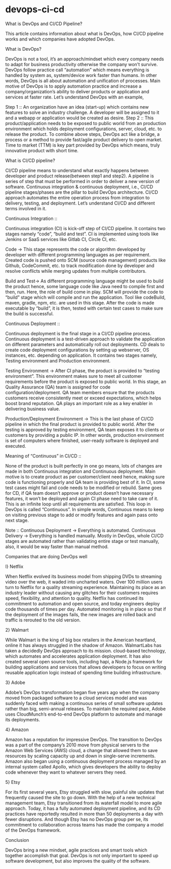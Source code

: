 # devops-ci-cd
What is DevOps and CI/CD Pipeline?

This article contains information about what is DevOps, how CI/CD pipeline works and which companies have adopted DevOps.

What is DevOps?


DevOps is not a tool, it’s an approach/mindset which every company needs to adapt for business productivity otherwise the company won’t survive. DevOps follow practice call “automation” which means everything is handled by system as, system/device work faster than humans. In other words, DevOps is all about automation and unification of processes. Main motive of DevOps is to apply automation practice and increase a company/organization’s ability to deliver products or application and services at faster rate.
Let’s understand DevOps with an example,


Step 1 ::
An organization have an idea (start-up) which contains new features to solve an industry challenge. A developer will be assigned to it and a webapp or application would be created as desire.
Step 2 ::
This product/application needs to be exposed to public world from an production environment which holds deployment configurations, server, cloud, etc. to release the product.
To combine above steps, DevOps act like a bridge, a process or a method to provide fast/agile product delivery to open market. Time to market (TTM) is key part provided by DevOps which means, truly innovative product with short time.

What is CI/CD pipeline?

CI/CD pipeline means to understand what exactly happens between developer and product release(between step1 and step2). A pipeline is series of step that must be performed in order to deliver a new version of software. Continuous integration & continuous deployment, i.e., CI/CD pipeline stages/phases are the pillar to build DevOps architecture. CI/CD approach automates the entire operation process from integration to delivery, testing, and deployment.
Let’s understand CI/CD and different terms involved in it.


Continuous Integration ::

Continuous integration (CI) is kick-off step of CI/CD pipeline. It contains two stages namely “code”, “build and test”. CI is implemented using tools like Jenkins or SaaS services like Gitlab CI, Circle CI, etc.

Code → This stage represents the code or algorithm developed by developer with different programming languages as per requirement. Created code is pushed onto SCM (source code management) products like Github, CodeCommit, etc. to track modification done by developer and resolve conflicts while merging updates from multiple contributors.

Build and Test→ As different programming language might be used to build the product hence, some language code like Java need to compile first and then, run. Here, the role of build come in play. SCM will provide the code to “build” stage which will compile and run the application. Tool like codeBuild, maven, gradle, npm, etc. are used in this stage. After the code is made executable by “build”, it is then, tested with certain test cases to make sure the build is successful.

Continuous Deployment ::

Continuous deployment is the final stage in a CI/CD pipeline process. Continuous deployment is a test-driven approach to validate the application on different parameters and automatically roll out deployments. CD deals to create code deployment configurations by setting up webserver, OS instances, etc. depending on application. It contains two stages namely, Testing environment and Production environment.

Testing Environment → After CI phase, the product is provided to “testing environment”. This environment makes sure to meet all customer requirements before the product is exposed to public world. In this stage, an Quality Assurance (QA) team is assigned for code configuration/deployment. QA team members ensure that the products customers receive consistently meet or exceed expectations, which helps boost brand reputation. QA plays an important role as a key enabler in delivering business value.

Production/Deployment Environment → This is the last phase of CI/CD pipeline in which the final product is provided to public world. After the testing is approved by testing environment, QA team exposes it to clients or customers by providing a public IP. In other words, production environment is set of computers where finished, user-ready software is deployed and executed.

Meaning of “Continuous” in CI/CD ::

None of the product is built perfectly in one go means, lots of changes are made in both Continuous integration and Continuous deployment. Main motive is to create product as per customer/client need hence, making sure code is functioning properly and QA team is providing best of it.
In CI, some test cases might fail and code needs to be modified or rebuild. Same goes for CD, if QA team doesn’t approve or product doesn’t have necessary features, it won’t be deployed and again CI phase need to take care of it. This is an infinite loop until all requirements are satisfied. This loop in DevOps is called “Continuous”. In simple words, Continuous means to keep on visiting previous stage to add or modify features and again pass onto next stage.

Note ::
Continuous Deployment → Everything is automated.
Continuous Delivery → Everything is handled manually.
Mostly in DevOps, whole CI/CD stages are automated rather than validating entire stage or test manually, also, it would be way faster than manual method.

Companies that are doing DevOps well

I} Netflix

When Netflix evolved its business model from shipping DVDs to streaming video over the web, it waded into uncharted waters. Over 100 million users turn to Netflix for a quality streaming experience. Maintaining its place as an industry leader without causing any glitches for their customers requires speed, flexibility, and attention to quality. Netflix has continued its commitment to automation and open source, and today engineers deploy code thousands of times per day. Automated monitoring is in place so that if the deployment of the images fails, the new images are rolled back and traffic is rerouted to the old version.

2} Walmart

While Walmart is the king of big box retailers in the American heartland, online it has always struggled in the shadow of Amazon. WalmartLabs has taken a decidedly DevOps approach to its mission. cloud-based technology, which automates and accelerates application deployment. It has also created several open source tools, including hapi, a Node.js framework for building applications and services that allows developers to focus on writing reusable application logic instead of spending time building infrastructure.

3} Adobe

Adobe’s DevOps transformation began five years ago when the company moved from packaged software to a cloud services model and was suddenly faced with making a continuous series of small software updates rather than big, semi-annual releases. To maintain the required pace, Adobe uses CloudMunch’s end-to-end DevOps platform to automate and manage its deployments.

4} Amazon

Amazon has a reputation for impressive DevOps. The transition to DevOps was a part of the company’s 2010 move from physical servers to the Amazon Web Services (AWS) cloud, a change that allowed them to save resources by scaling capacity up and down in single-serve increments. Amazon also began using a continuous deployment process managed by an internal system called Apollo, which gives developers the ability to deploy code whenever they want to whatever servers they need.

5} Etsy

For its first several years, Etsy struggled with slow, painful site updates that frequently caused the site to go down. With the help of a new technical management team, Etsy transitioned from its waterfall model to more agile approach. Today, it has a fully automated deployment pipeline, and its CD practices have reportedly resulted in more than 50 deployments a day with fewer disruptions. And though Etsy has no DevOps group per se, its commitment to collaboration across teams has made the company a model of the DevOps framework.

Conclusion

DevOps bring a new mindset, agile practices and smart tools which together accomplish that goal. DevOps is not only important to speed up software development, but also improves the quality of the software.
